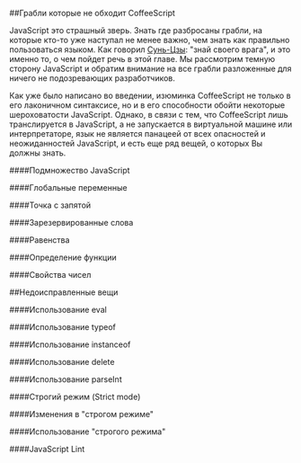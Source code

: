 ##Грабли которые не обходит CoffeeScript

JavaScript это страшный зверь. Знать где разбросаны грабли, на которые кто-то уже наступал не менее важно, чем знать как правильно пользоваться языком. Как говорил [Сунь-Цзы][0]: "знай своего врага", и это именно то, о чем пойдет речь в этой главе. Мы рассмотрим темную сторону JavaScript и обратим внимание на все грабли разложенные для ничего не подозревающих разработчиков.

Как уже было написано во введении, изюминка CoffeeScript не только в его лаконичном синтаксисе, но и в его способности обойти  некоторые шероховатости JavaScript. Однако, в связи с тем, что CoffeeScript лишь транслируется в JavaScript, а не запускается в виртуальной машине или интерпретаторе, язык не является панацеей от всех опасностей и неожиданностей JavaScript, и есть еще ряд вещей, о которых Вы должны знать.

####Подмножество JavaScript

####Глобальные переменные

####Точка с запятой

####Зарезервированные слова

####Равенства

####Определение функции

####Свойства чисел

##Недоисправленные вещи

####Использование eval

####Использование typeof

####Использование instanceof

####Использование delete

####Использование parseInt

####Строгий режим (Strict mode)

####Изменения в "строгом режиме"

####Использование "строгого режима"

####JavaScript Lint

[0]: https://en.wikipedia.org/wiki/Sun_Tzu
